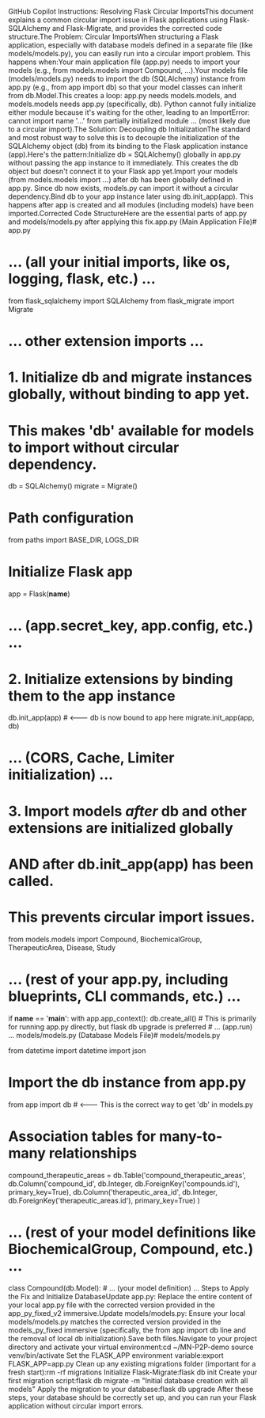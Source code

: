 GitHub Copilot Instructions: Resolving Flask Circular ImportsThis document explains a common circular import issue in Flask applications using Flask-SQLAlchemy and Flask-Migrate, and provides the corrected code structure.The Problem: Circular ImportsWhen structuring a Flask application, especially with database models defined in a separate file (like models/models.py), you can easily run into a circular import problem. This happens when:Your main application file (app.py) needs to import your models (e.g., from models.models import Compound, ...).Your models file (models/models.py) needs to import the db (SQLAlchemy) instance from app.py (e.g., from app import db) so that your model classes can inherit from db.Model.This creates a loop: app.py needs models.models, and models.models needs app.py (specifically, db). Python cannot fully initialize either module because it's waiting for the other, leading to an ImportError: cannot import name '...' from partially initialized module ... (most likely due to a circular import).The Solution: Decoupling db InitializationThe standard and most robust way to solve this is to decouple the initialization of the SQLAlchemy object (db) from its binding to the Flask application instance (app).Here's the pattern:Initialize db = SQLAlchemy() globally in app.py without passing the app instance to it immediately. This creates the db object but doesn't connect it to your Flask app yet.Import your models (from models.models import ...) after db has been globally defined in app.py. Since db now exists, models.py can import it without a circular dependency.Bind db to your app instance later using db.init_app(app). This happens after app is created and all modules (including models) have been imported.Corrected Code StructureHere are the essential parts of app.py and models/models.py after applying this fix.app.py (Main Application File)# app.py

# ... (all your initial imports, like os, logging, flask, etc.) ...
from flask_sqlalchemy import SQLAlchemy
from flask_migrate import Migrate
# ... other extension imports ...

# 1. Initialize db and migrate instances globally, without binding to app yet.
# This makes 'db' available for models to import without circular dependency.
db = SQLAlchemy()
migrate = Migrate()

# Path configuration
from paths import BASE_DIR, LOGS_DIR

# Initialize Flask app
app = Flask(__name__)
# ... (app.secret_key, app.config, etc.) ...

# 2. Initialize extensions by binding them to the app instance
db.init_app(app) # <--- db is now bound to app here
migrate.init_app(app, db)
# ... (CORS, Cache, Limiter initialization) ...

# 3. Import models *after* db and other extensions are initialized globally
# AND after db.init_app(app) has been called.
# This prevents circular import issues.
from models.models import Compound, BiochemicalGroup, TherapeuticArea, Disease, Study

# ... (rest of your app.py, including blueprints, CLI commands, etc.) ...

if __name__ == '__main__':
    with app.app_context():
        db.create_all() # This is primarily for running app.py directly, but flask db upgrade is preferred
    # ... (app.run) ...
models/models.py (Database Models File)# models/models.py

from datetime import datetime
import json
# Import the db instance from app.py
from app import db # <--- This is the correct way to get 'db' in models.py

# Association tables for many-to-many relationships
compound_therapeutic_areas = db.Table('compound_therapeutic_areas',
    db.Column('compound_id', db.Integer, db.ForeignKey('compounds.id'), primary_key=True),
    db.Column('therapeutic_area_id', db.Integer, db.ForeignKey('therapeutic_areas.id'), primary_key=True)
)

# ... (rest of your model definitions like BiochemicalGroup, Compound, etc.) ...

class Compound(db.Model):
    # ... (your model definition) ...
Steps to Apply the Fix and Initialize DatabaseUpdate app.py: Replace the entire content of your local app.py file with the corrected version provided in the app_py_fixed_v2 immersive.Update models/models.py: Ensure your local models/models.py matches the corrected version provided in the models_py_fixed immersive (specifically, the from app import db line and the removal of local db initialization).Save both files.Navigate to your project directory and activate your virtual environment:cd ~/MN-P2P-demo
source venv/bin/activate
Set the FLASK_APP environment variable:export FLASK_APP=app.py
Clean up any existing migrations folder (important for a fresh start):rm -rf migrations
Initialize Flask-Migrate:flask db init
Create your first migration script:flask db migrate -m "Initial database creation with all models"
Apply the migration to your database:flask db upgrade
After these steps, your database should be correctly set up, and you can run your Flask application without circular import errors.